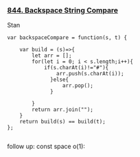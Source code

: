 ### [844. Backspace String Compare](https://leetcode.com/problems/backspace-string-compare/)
Stan

```
var backspaceCompare = function(s, t) {
 
    var build = (s)=>{
        let arr = [];
        for(let i = 0; i < s.length;i++){
            if(s.charAt(i)!="#"){
                arr.push(s.charAt(i));
              }else{
                  arr.pop();
              }
           
        }
        return arr.join("");
    }
    return build(s) == build(t);
};


```
follow up: const space o(1):
```

```
